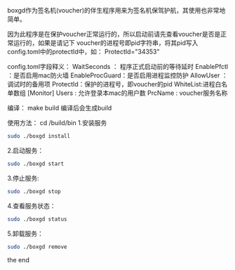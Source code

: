boxgd作为签名机(voucher)的伴生程序用来为签名机保驾护航，其使用也非常地简单。

因为此程序是在保护voucher正常运行的，所以启动前请先查看voucher是否是正常运行的，如果是请记下
voucher的进程号即pid字符串，将其pid写入config.toml中的protectId中，如：
ProtectId="34353"

config.toml字段释义：
WaitSeconds ： 程序正式启动前的等待延时
EnablePfctl ：是否启用mac防火墙
EnableProcGuard：是否启用进程监控防护
AllowUser ：调试时的备用项
ProtectId：保护的进程号，即voucher的pid
WhiteList:进程白名单数组
[Monitor]
Users : 允许登录本mac的用户数
PrcName : voucher服务名称


编译：
make build
编译后会生成build


使用方法：
cd /build/bin
1.安装服务

```bash
sudo ./boxgd install
```

2.启动服务：

```bash
sudo ./boxgd start
```



3.停止服务:

```bash
sudo ./boxgd stop
```



4.查看服务状态：

```bash
sudo ./boxgd status
```



5.卸载服务：

```Bash
sudo ./boxgd remove
```
the end
